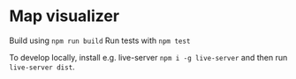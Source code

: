 # Map visualizer
Build using `npm run build`
Run tests with `npm test`

To develop locally, install e.g. live-server `npm i -g live-server`
and then run `live-server dist`.
